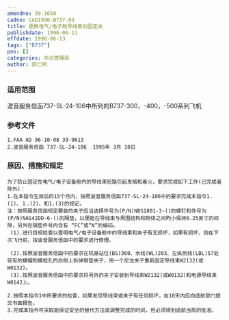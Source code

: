 ```yaml
---
amendno: 39-1650  
cadno: CAD1996-B737-03  
title: 更换电气/电子舱导线束的固定夹  
publishdate: 1996-06-11  
effdate: 1996-06-13  
tags: ["B737"]  
pns: []  
categories: 华北管理局  
author: 邵仁明  
---
```

  
### 适用范围  
波音服务信函737-SL-24-106中所列的B737-300，-400，-500系列飞机  
  
<!--more-->  
### 参考文件  
    1.FAA AD 96-10-08 39-9613  
    2.波音服务信函 737-SL-24-106  1995年 3月 10日  
  
### 原因、措施和规定  
    为了防止固定在电气/电子设备舱内的导线束短路引起发烟和着火，要求完成如下工作(已完成者除外)：  
    1.在本指令生效后的15个月内，按照波音服务信函737-SL-24-106中的要求完成本指令1.(1)、１.(2)、和1.(3)的规定。  
    注：按照服务信函规定要装的夹子应当选择件号为(P/N)NBS1801-3-()的螺钉和件号为(P/N)NAS42DD-6-()的隔垫，以便能在导线束与周围结构和物体之间昀小保持0.25英寸的间隙，另外在隔垫件号内含有 “FC”或“N”的编码。  
     (1).进行目视检查以查明电气/电子设备舱中的导线束和夹子有无损坏，如果有损坏，则在下次飞行前，按波音服务信函中的要求进行修理。  
  
     (2).按照波音服务信函中的要求在机身站位(BS)360、水线(WL)203、左纵剖线(LBL)57处现有的螺帽和螺栓孔的后侧上拆掉钢垫夹子，用一个尼龙夹子重新固定导线束W2132(或W0132)。  
     (3).按照波音服务信函中的要求将另外的夹子安装到导线束W2132(或W0132)和电源导线束W0142上。  
  
    2.按照本指令1中所要求的检查，如果发现导线束或夹子有任何损坏，在10天内应向适航部门提交书面报告。  
    3.完成本指令可采取能保证安全的替代方法或调整完成的时间，但必须得到适航当局的批准。  
  
